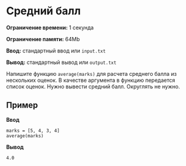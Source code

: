 # Средний балл

**Ограничение времени:** 1 секунда

**Ограничение памяти:** 64Mb

**Ввод:** стандартный ввод или `input.txt`

**Вывод:** стандартный вывод или `output.txt`

Напишите функцию `average(marks)` для расчета среднего балла из нескольких оценок. В качестве аргумента в функцию передается список оценок. Нужно вывести средний балл. Округлять не нужно.

## Пример

**Ввод**
```
marks = [5, 4, 3, 4]
average(marks)
```

**Вывод**
```
4.0
```